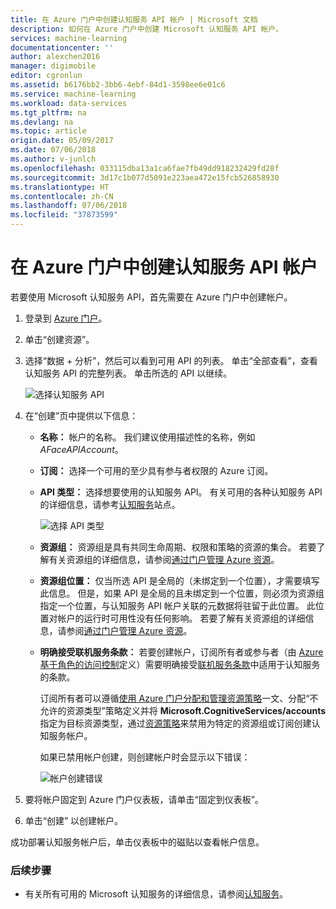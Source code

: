 ```yaml
---
title: 在 Azure 门户中创建认知服务 API 帐户 | Microsoft 文档
description: 如何在 Azure 门户中创建 Microsoft 认知服务 API 帐户。
services: machine-learning
documentationcenter: ''
author: alexchen2016
manager: digimobile
editor: cgronlun
ms.assetid: b6176bb2-3bb6-4ebf-84d1-3598ee6e01c6
ms.service: machine-learning
ms.workload: data-services
ms.tgt_pltfrm: na
ms.devlang: na
ms.topic: article
origin.date: 05/09/2017
ms.date: 07/06/2018
ms.author: v-junlch
ms.openlocfilehash: 033115dba13a1ca6fae7fb49dd918232429fd28f
ms.sourcegitcommit: 3d17c1b077d5091e223aea472e15fcb526858930
ms.translationtype: HT
ms.contentlocale: zh-CN
ms.lasthandoff: 07/06/2018
ms.locfileid: "37873599"
---
```

# <a name="create-a-cognitive-services-apis-account-in-the-azure-portal"></a>在 Azure 门户中创建认知服务 API 帐户

若要使用 Microsoft 认知服务 API，首先需要在 Azure 门户中创建帐户。

1. 登录到 [Azure 门户](http://portal.azure.cn)。

2. 单击“创建资源”。

3. 选择“数据 + 分析”，然后可以看到可用 API 的列表。 单击“全部查看”，查看认知服务 API 的完整列表。 单击所选的 API 以继续。

    ![选择认知服务 API](./media/cognitive-services-apis-create-account/1.png)

4. 在“创建”页中提供以下信息： 

   - **名称：** 帐户的名称。 我们建议使用描述性的名称，例如 *AFaceAPIAccount*。

   - **订阅：** 选择一个可用的至少具有参与者权限的 Azure 订阅。

   - **API 类型：** 选择想要使用的认知服务 API。 有关可用的各种认知服务 API 的详细信息，请参考[认知服务](/cognitive-services/)站点。

        ![选择 API 类型](./media/cognitive-services-apis-create-account/2.png)

   - **资源组：** 资源组是具有共同生命周期、权限和策略的资源的集合。 若要了解有关资源组的详细信息，请参阅[通过门户管理 Azure 资源](/azure-resource-manager/resource-group-portal)。

   - **资源组位置：** 仅当所选 API 是全局的（未绑定到一个位置），才需要填写此信息。 但是，如果 API 是全局的且未绑定到一个位置，则必须为资源组指定一个位置，与认知服务 API 帐户关联的元数据将驻留于此位置。 此位置对帐户的运行时可用性没有任何影响。 若要了解有关资源组的详细信息，请参阅[通过门户管理 Azure 资源](/azure-resource-manager/resource-group-portal)。

   - **明确接受联机服务条款：** 若要创建帐户，订阅所有者或参与者（由 [Azure 基于角色的访问控制](/active-directory/role-based-access-control-what-is/)定义）需要明确接受[联机服务条款](https://www.microsoft.com/en-us/Licensing/product-licensing/products.aspx)中适用于认知服务的条款。 

     订阅所有者可以遵循[使用 Azure 门户分配和管理资源策略](/azure-resource-manager/resource-manager-policy-portal)一文、分配“不允许的资源类型”策略定义并将 **Microsoft.CognitiveServices/accounts** 指定为目标资源类型，通过[资源策略](/azure-resource-manager/resource-manager-policy)来禁用为特定的资源组或订阅创建认知服务帐户。

     如果已禁用帐户创建，则创建帐户时会显示以下错误：

     ![帐户创建错误](./media/cognitive-services-apis-create-account/error-message.png)

5. 要将帐户固定到 Azure 门户仪表板，请单击“固定到仪表板”。

6. 单击“创建”  以创建帐户。

成功部署认知服务帐户后，单击仪表板中的磁贴以查看帐户信息。

### <a name="next-steps"></a>后续步骤

- 有关所有可用的 Microsoft 认知服务的详细信息，请参阅[认知服务](/cognitive-services/)。
